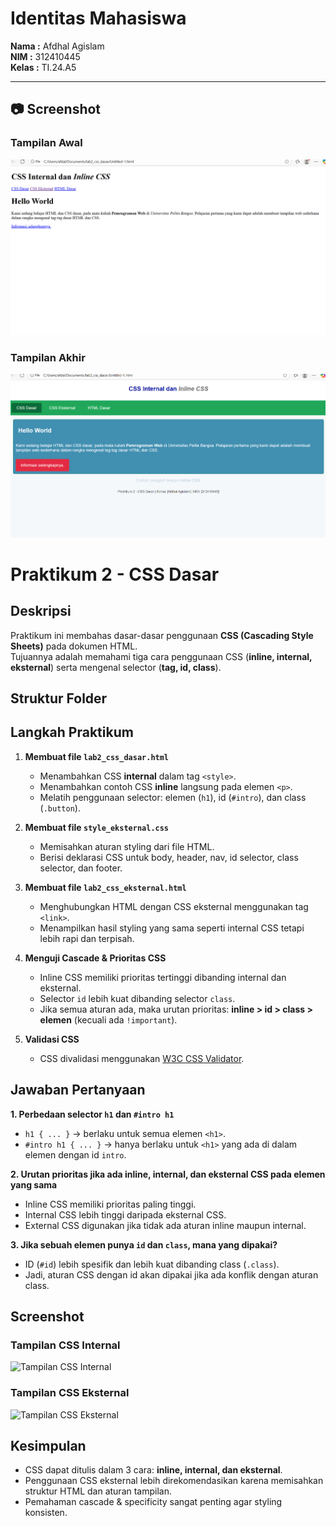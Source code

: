 # Identitas Mahasiswa

**Nama :** Afdhal Agislam  
**NIM :** 312410445  
**Kelas :** TI.24.A5  

---

## 📷 Screenshot

### Tampilan Awal
![Gambar2](Gambar2.png)

### Tampilan Akhir
![Gambar1](Gambar1.png)



# Praktikum 2 - CSS Dasar

##  Deskripsi
Praktikum ini membahas dasar-dasar penggunaan **CSS (Cascading Style Sheets)** pada dokumen HTML.  
Tujuannya adalah memahami tiga cara penggunaan CSS (**inline, internal, eksternal**) serta mengenal selector (**tag, id, class**).  

##  Struktur Folder


##  Langkah Praktikum
1. **Membuat file `lab2_css_dasar.html`**  
   - Menambahkan CSS **internal** dalam tag `<style>`.  
   - Menambahkan contoh CSS **inline** langsung pada elemen `<p>`.  
   - Melatih penggunaan selector: elemen (`h1`), id (`#intro`), dan class (`.button`).  

2. **Membuat file `style_eksternal.css`**  
   - Memisahkan aturan styling dari file HTML.  
   - Berisi deklarasi CSS untuk body, header, nav, id selector, class selector, dan footer.  

3. **Membuat file `lab2_css_eksternal.html`**  
   - Menghubungkan HTML dengan CSS eksternal menggunakan tag `<link>`.  
   - Menampilkan hasil styling yang sama seperti internal CSS tetapi lebih rapi dan terpisah.  

4. **Menguji Cascade & Prioritas CSS**  
   - Inline CSS memiliki prioritas tertinggi dibanding internal dan eksternal.  
   - Selector `id` lebih kuat dibanding selector `class`.  
   - Jika semua aturan ada, maka urutan prioritas: **inline > id > class > elemen** (kecuali ada `!important`).  

5. **Validasi CSS**  
   - CSS divalidasi menggunakan [W3C CSS Validator](https://jigsaw.w3.org/css-validator/).

##  Jawaban Pertanyaan
**1. Perbedaan selector `h1` dan `#intro h1`**  
- `h1 { ... }` → berlaku untuk semua elemen `<h1>`.  
- `#intro h1 { ... }` → hanya berlaku untuk `<h1>` yang ada di dalam elemen dengan id `intro`.  

**2. Urutan prioritas jika ada inline, internal, dan eksternal CSS pada elemen yang sama**  
- Inline CSS memiliki prioritas paling tinggi.  
- Internal CSS lebih tinggi daripada eksternal CSS.  
- External CSS digunakan jika tidak ada aturan inline maupun internal.  

**3. Jika sebuah elemen punya `id` dan `class`, mana yang dipakai?**  
- ID (`#id`) lebih spesifik dan lebih kuat dibanding class (`.class`).  
- Jadi, aturan CSS dengan id akan dipakai jika ada konflik dengan aturan class.  

##  Screenshot

### Tampilan CSS Internal
![Tampilan CSS Internal](screenshots/internal.png)

### Tampilan CSS Eksternal
![Tampilan CSS Eksternal](screenshots/eksternal.png)


##  Kesimpulan
- CSS dapat ditulis dalam 3 cara: **inline, internal, dan eksternal**.  
- Penggunaan CSS eksternal lebih direkomendasikan karena memisahkan struktur HTML dan aturan tampilan.  
- Pemahaman cascade & specificity sangat penting agar styling konsisten.  


